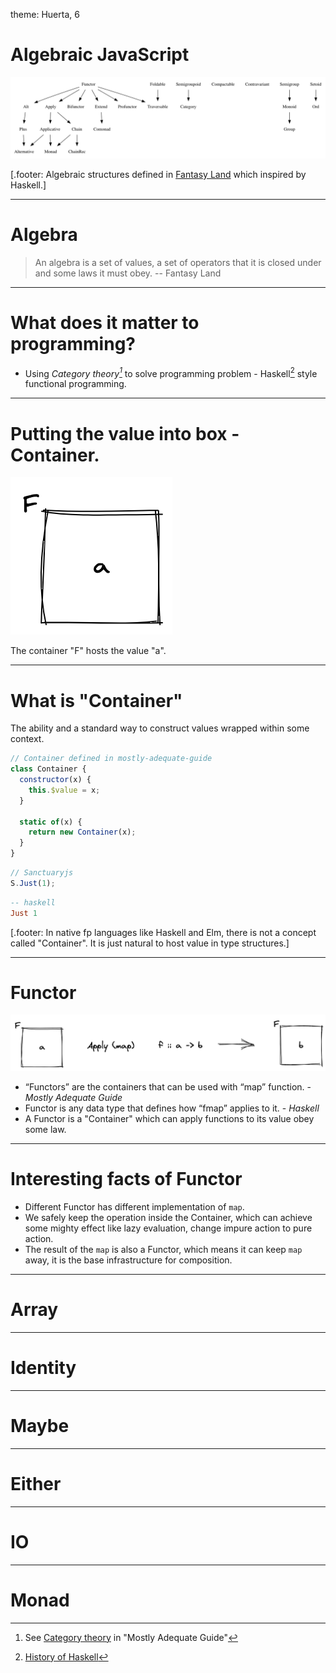 theme: Huerta, 6

# Algebraic JavaScript

![inline](https://github.com/fantasyland/fantasy-land/raw/master/figures/dependencies.png)

[.footer: Algebraic structures defined in [Fantasy Land](https://github.com/fantasyland/fantasy-land) which inspired by Haskell.]

---

# Algebra

> An algebra is a set of values, a set of operators that it is closed under and some laws it must obey.
> -- Fantasy Land

---

# What does it matter to programming?

* Using _Category theory[^1]_ to solve programming problem - Haskell[^2] style functional programming.

[^1]: See [Category theory](https://mostly-adequate.gitbook.io/mostly-adequate-guide/ch05#category-theory) in "Mostly Adequate Guide"

[^2]: [History of Haskell](https://en.wikipedia.org/wiki/Haskell)

---

# Putting the value into box - Container.

![inline](./container.png)

The container "F" hosts the value "a".

---

# What is "Container"

The ability and a standard way to construct values wrapped within some context.

```javascript
// Container defined in mostly-adequate-guide 
class Container {
  constructor(x) {
    this.$value = x;
  }

  static of(x) {
    return new Container(x);
  }
}
```

```javascript
// Sanctuaryjs
S.Just(1);
```

```haskell
-- haskell
Just 1
```

[.footer: In native fp languages like Haskell and Elm, there is not a concept called "Container". It is just natural to host value in type structures.]

---

# Functor

![inline](./functor.png)

* “Functors” are the containers that can be used with “map” function. - _Mostly Adequate Guide_
* Functor is any data type that defines how “fmap” applies to it. - _Haskell_
* A Functor is a "Container" which can apply functions to its value obey some law.

---

# Interesting facts of Functor

* Different Functor has different implementation of `map`.
* We safely keep the operation inside the Container, which can achieve some mighty effect like lazy evaluation, change impure action to pure action.
* The result of the `map` is also a Functor, which means it can keep `map` away, it is the base infrastructure for composition.

---

# Array

---

# Identity

---

# Maybe

---

# Either

---

# IO

---

# Monad

